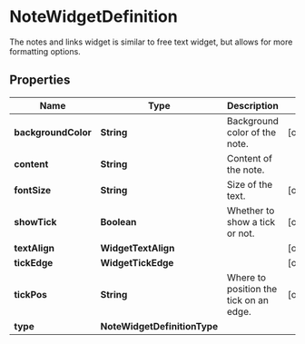 

# NoteWidgetDefinition

The notes and links widget is similar to free text widget, but allows for more formatting options.
## Properties

Name | Type | Description | Notes
------------ | ------------- | ------------- | -------------
**backgroundColor** | **String** | Background color of the note. |  [optional]
**content** | **String** | Content of the note. | 
**fontSize** | **String** | Size of the text. |  [optional]
**showTick** | **Boolean** | Whether to show a tick or not. |  [optional]
**textAlign** | **WidgetTextAlign** |  |  [optional]
**tickEdge** | **WidgetTickEdge** |  |  [optional]
**tickPos** | **String** | Where to position the tick on an edge. |  [optional]
**type** | **NoteWidgetDefinitionType** |  | 



